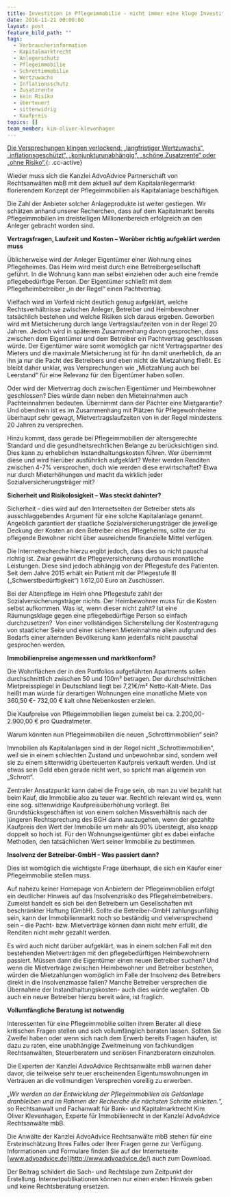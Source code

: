 ```yaml
---
title: Investition in Pflegeimmobilie - nicht immer eine kluge Investition
date: 2016-11-21 00:00:00
layout: post
feature_bild_path: ""
tags:
  - Verbraucherinformation
  - Kapitalmarktrecht
  - Anlegerschutz
  - Pflegeimmobilie
  - Schrottimmobilie
  - Wertzuwachs
  - Inflationsschutz
  - Zusatzrente
  - kein Risiko
  - überteuert
  - sittenwidrig
  - Kaufpreis
topics: []
team_member: kim-oliver-klevenhagen
---
```



[Die Versprechungen klingen verlockend: „langfristiger Wertzuwachs“, „inflationsgeschützt“, „konjunkturunabhängig“, „schöne Zusatzrente“ oder „ohne Risiko“.](){: .cc-active}

Wieder muss sich die Kanzlei AdvoAdvice Partnerschaft von Rechtsanwälten mbB mit dem aktuell auf dem Kapitalanlegermarkt florierendem Konzept der Pflegeimmobilien als Kapitalanlage beschäftigen.

Die Zahl der Anbieter solcher Anlageprodukte ist weiter gestiegen. Wir schätzen anhand unserer Recherchen, dass auf dem Kapitalmarkt bereits Pflegeimmobilien im dreistelligen Millionenbereich erfolgreich an den Anleger gebracht worden sind.

**Vertragsfragen, Laufzeit und Kosten – Worüber richtig aufgeklärt werden muss**

Üblicherweise wird der Anleger Eigentümer einer Wohnung eines Pflegeheimes. Das Heim wird meist durch eine Betreibergesellschaft geführt. In die Wohnung kann man selbst einziehen oder auch eine fremde pflegebedürftige Person. Der Eigentümer schließt mit dem Pflegeheimbetreiber „in der Regel“ einen Pachtvertrag.

Vielfach wird im Vorfeld nicht deutlich genug aufgeklärt, welche Rechtsverhältnisse zwischen Anleger, Betreiber und Heimbewohner tatsächlich bestehen und welche Risiken sich daraus ergeben. Geworben wird mit Mietsicherung durch lange Vertragslaufzeiten von in der Regel 20 Jahren. Jedoch wird in späterem Zusammenhang davon gesprochen, dass zwischen dem Eigentümer und dem Betreiber ein Pachtvertrag geschlossen würde. Der Eigentümer wäre somit womöglich gar nicht Vertragspartner des Mieters und die maximale Mietsicherung ist für ihn damit unerheblich, da an ihn ja nur die Pacht des Betreibers und eben nicht die Mietzahlung fließt. Es bleibt daher unklar, was Versprechungen wie „Mietzahlung auch bei Leerstand“ für eine Relevanz für den Eigentümer haben sollen.

Oder wird der Mietvertrag doch zwischen Eigentümer und Heimbewohner geschlossen? Dies würde dann neben den Mieteinnahmen auch Pachteinnahmen bedeuten. Übernimmt dann der Pächter eine Mietgarantie? Und obendrein ist es im Zusammenhang mit Plätzen für Pflegewohnheime überhaupt sehr gewagt, Mietvertragslaufzeiten von in der Regel mindestens 20 Jahren zu versprechen.

Hinzu kommt, dass gerade bei Pflegeimmobilien der altersgerechte Standard und die gesundheitsrechtlichen Belange zu berücksichtigen sind. Dies kann zu erheblichen Instandhaltungskosten führen. Wer übernimmt diese und wird hierüber ausführlich aufgeklärt? Weiter werden Renditen zwischen 4-7% versprochen, doch wie werden diese erwirtschaftet? Etwa nur durch Mieterhöhungen und macht da wirklich jeder Sozialversicherungsträger mit?

**Sicherheit und Risikolosigkeit – Was steckt dahinter?**

Sicherheit - dies wird auf den Internetseiten der Betreiber stets als ausschlaggebendes Argument für eine solche Kapitalanlage genannt. Angeblich garantiert der staatliche Sozialversicherungsträger die jeweilige Deckung der Kosten an den Betreiber eines Pflegeheims, sollte der zu pflegende Bewohner nicht über ausreichende finanzielle Mittel verfügen.

Die Internetrecherche hierzu ergibt jedoch, dass dies so nicht pauschal richtig ist. Zwar gewährt die Pflegeversicherung durchaus monatliche Leistungen. Diese sind jedoch abhängig von der Pflegestufe des Patienten. Seit dem Jahre 2015 erhält ein Patient mit der Pflegestufe III („Schwerstbedürftigkeit“) 1.612,00 Euro an Zuschüssen.

Bei der Altenpflege im Heim ohne Pflegestufe zahlt der Sozialversicherungsträger nichts. Der Heimbewohner muss für die Kosten selbst aufkommen. Was ist, wenn dieser nicht zahlt? Ist eine Räumungsklage gegen eine pflegebedürftige Person so einfach durchzusetzen?  Von einer vollständigen Sicherstellung der Kostentragung von staatlicher Seite und einer sicheren Mieteinnahme allein aufgrund des Bedarfs einer alternden Bevölkerung kann jedenfalls nicht pauschal gesprochen werden.

**Immobilienpreise angemessen und marktkonform?**

Die Wohnflächen der in den Portfolios aufgeführten Apartments sollen durchschnittlich zwischen 50 und 100m² betragen. Der durchschnittlichen Mietpreisspiegel in Deutschland liegt bei 7,21€/m² Netto-Kalt-Miete. Das heißt man würde für derartigen Wohnungen eine monatliche Miete von 360,50 €- 732,00 € kalt ohne Nebenkosten erzielen.

Die Kaufpreise von Pflegeimmobilien liegen zumeist bei ca. 2.200,00- 2.900,00 € pro Quadratmeter.

Warum könnten nun Pflegeimmobilien die neuen „Schrottimmobilien“ sein?

Immobilien als Kapitalanlagen sind in der Regel nicht „Schrottimmobilien“, weil sie in einem schlechten Zustand und unbewohnbar sind, sondern weil sie zu einem sittenwidrig überteuerten Kaufpreis verkauft werden. Und ist etwas sein Geld eben gerade nicht wert, so spricht man allgemein von „Schrott“.

Zentraler Ansatzpunkt kann dabei die Frage sein, ob man zu viel bezahlt hat beim Kauf, die Immobilie also zu teuer war. Rechtlich relevant wird es, wenn eine sog. sittenwidrige Kaufpreisüberhöhung vorliegt. Bei Grundstücksgeschäften ist von einem solchen Missverhältnis nach der jüngeren Rechtsprechung des BGH dann auszugehen, wenn der gezahlte Kaufpreis den Wert der Immobilie um mehr als 90% übersteigt, also knapp doppelt so hoch ist. Für den Wohnungseigentümer gibt es dabei einfache Methoden, den tatsächlichen Wert seiner Immobilie zu bestimmen.

**Insolvenz der Betreiber-GmbH - Was passiert dann?**

Dies ist womöglich die wichtigste Frage überhaupt, die sich ein Käufer einer Pflegeimmobilie stellen muss.

Auf nahezu keiner Homepage von Anbietern der Pflegeimmobilien erfolgt ein deutlicher Hinweis auf das Insolvenzrisiko des Pflegeheimbetreibers. Zumeist handelt es sich bei den Betreibern um Gesellschaften mit beschränkter Haftung (GmbH). Sollte die Betreiber-GmbH zahlungsunfähig sein, kann der Immobilienmarkt noch so beständig und vielversprechend sein – die Pacht- bzw. Mietverträge können dann nicht mehr erfüllt, die Renditen nicht mehr gezahlt werden.

Es wird auch nicht darüber aufgeklärt, was in einem solchen Fall mit den bestehenden Mietverträgen mit den pflegebedürftigen Heimbewohnern passiert. Müssen dann die Eigentümer einen neuen Betreiber suchen? Und wenn die Mietverträge zwischen Heimbewohner und Betreiber bestehen, würden die Mietzahlungen womöglich im Falle der Insolvenz des Betreibers direkt in die Insolvenzmasse fallen? Manche Betreiber versprechen die Übernahme der Instandhaltungskosten- auch dies würde wegfallen. Ob auch ein neuer Betreiber hierzu bereit wäre, ist fraglich.

**Vollumfängliche Beratung ist notwendig**

Interessenten für eine Pflegeimmobilie sollten ihrem Berater all diese kritischen Fragen stellen und sich vollumfänglich beraten lassen. Sollten Sie Zweifel haben oder wenn sich nach dem Erwerb bereits Fragen häufen, ist dazu zu raten, eine unabhängige Zweitmeinung von fachkundigen Rechtsanwälten, Steuerberatern und seriösen Finanzberatern einzuholen.

Die Experten der Kanzlei AdvoAdvice Rechtsanwälte mbB warnen daher davor, die teilweise sehr teuer erscheinenden Eigentumswohnungen im Vertrauen an die vollmundigen Versprechen voreilig zu erwerben.

*„Wir werden an der Entwicklung der Pflegeimmobilien als Geldanlage dranbleiben und im Rahmen der Recherche die nächsten Schritte einleiten.“,* so Rechtsanwalt und Fachanwalt für Bank- und Kapitalmarktrecht Kim Oliver Klevenhagen, Experte für Immobilienrecht in der Kanzlei AdvoAdvice Rechtsanwälte mbB.

Die Anwälte der Kanzlei AdvoAdvice Rechtsanwälte mbB stehen für eine Ersteinschätzung Ihres Falles oder Ihrer Fragen gerne zur Verfügung. Informationen und Formulare finden Sie auf der Internetseite [www.advoadvice.de](http://www.advoadvice.de/) auch zum Download.

Der Beitrag schildert die Sach- und Rechtslage zum Zeitpunkt der Erstellung. Internetpublikationen können nur einen ersten Hinweis geben und keine Rechtsberatung ersetzen.